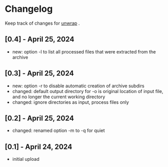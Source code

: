 # Changelog

Keep track of changes for [unwrap](https://github.com/thingsiplay/unwrap) .

## [0.4] - April 25, 2024

- new: option -l to list all processed files that were extracted from the
  archive

## [0.3] - April 25, 2024

- new: option -r to disable automatic creation of archive subdirs
- changed: default output directory for -o is original location of input file,
  and no longer the current working directory
- changed: ignore directories as input, process files only

## [0.2] - April 25, 2024

- changed: renamed option -m to -q for quiet

## [0.1] - April 24, 2024

- initial upload
